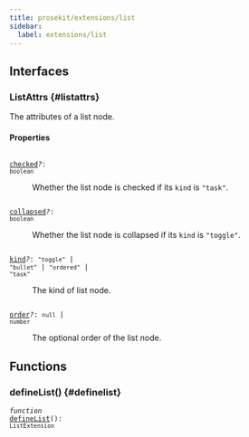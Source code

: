 ```yaml
---
title: prosekit/extensions/list
sidebar:
  label: extensions/list
---
```


## Interfaces

### ListAttrs {#listattrs}

The attributes of a list node.

#### Properties

<dl>

<dt>

<code data-typedoc-declaration><i></i> <a id="checked" href="#checked">checked</a><i>?</i>: `boolean`</code>

</dt>

<dd>

Whether the list node is checked if its `kind` is `"task"`.

</dd>

</dl>

<dl>

<dt>

<code data-typedoc-declaration><i></i> <a id="collapsed" href="#collapsed">collapsed</a><i>?</i>: `boolean`</code>

</dt>

<dd>

Whether the list node is collapsed if its `kind` is `"toggle"`.

</dd>

</dl>

<dl>

<dt>

<code data-typedoc-declaration><i></i> <a id="kind" href="#kind">kind</a><i>?</i>: `"toggle"` \| `"bullet"` \| `"ordered"` \| `"task"`</code>

</dt>

<dd>

The kind of list node.

</dd>

</dl>

<dl>

<dt>

<code data-typedoc-declaration><i></i> <a id="order" href="#order">order</a><i>?</i>: `null` \| `number`</code>

</dt>

<dd>

The optional order of the list node.

</dd>

</dl>

## Functions

### defineList() {#definelist}

<dl>

<dt>

<code data-typedoc-declaration><i>function</i> <i></i> <a id="definelist-2" href="#definelist-2">defineList</a>(): `ListExtension`</code>

</dt>

<dd>

</dd>

</dl>
